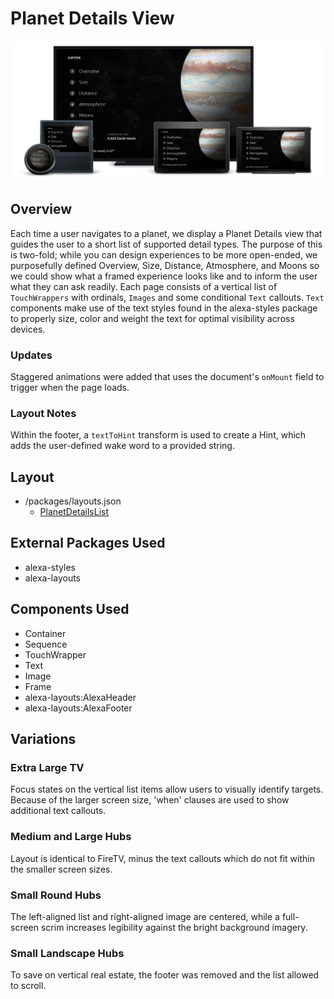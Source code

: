 # Planet Details View

<img src='images/familyphoto-planet.jpg' alt='Alexa Devices Family | Planet Details' />

## Overview

Each time a user navigates to a planet, we display a Planet Details view that guides the user to a short list of supported detail types. The purpose of this is two-fold; while you can design experiences to be more open-ended, we purposefully defined Overview, Size, Distance, Atmosphere, and Moons so we could show what a framed experience looks like and to inform the user what they can ask readily. Each page consists of a vertical list of `TouchWrappers` with ordinals, `Images` and some conditional `Text` callouts. `Text` components make use of the text styles found in the alexa-styles package to properly size, color and weight the text for optimal visibility across devices.

### Updates
Staggered animations were added that uses the document's `onMount` field to trigger when the page loads.

### Layout Notes

Within the footer, a `textToHint` transform is used to create a Hint, which adds the user-defined wake word to a provided string.

## Layout

- /packages/layouts.json
  - [PlanetDetailsList](../packages/layouts.json#L707)

## External Packages Used

- alexa-styles
- alexa-layouts

## Components Used

- Container
- Sequence
- TouchWrapper
- Text
- Image
- Frame
- alexa-layouts:AlexaHeader
- alexa-layouts:AlexaFooter

## Variations

### **Extra Large TV**

Focus states on the vertical list items allow users to visually identify targets. Because of the larger screen size, 'when' clauses are used to show additional text callouts.

### **Medium and Large Hubs**

Layout is identical to FireTV, minus the text callouts which do not fit within the smaller screen sizes.

### **Small Round Hubs**

The left-aligned list and right-aligned image are centered, while a full-screen scrim increases legibility against the bright background imagery.

### **Small Landscape Hubs**

To save on vertical real estate, the footer was removed and the list allowed to scroll.
